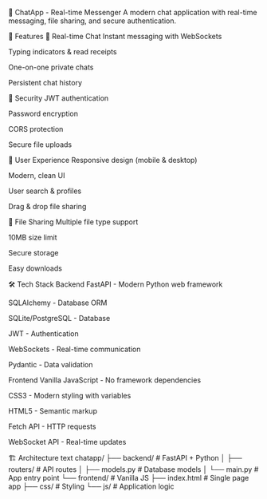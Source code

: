 💬 ChatApp - Real-time Messenger
A modern chat application with real-time messaging, file sharing, and secure authentication.

🚀 Features
💬 Real-time Chat
Instant messaging with WebSockets

Typing indicators & read receipts

One-on-one private chats

Persistent chat history

🔐 Security
JWT authentication

Password encryption

CORS protection

Secure file uploads

📱 User Experience
Responsive design (mobile & desktop)

Modern, clean UI

User search & profiles

Drag & drop file sharing

📁 File Sharing
Multiple file type support

10MB size limit

Secure storage

Easy downloads

🛠 Tech Stack
Backend
FastAPI - Modern Python web framework

SQLAlchemy - Database ORM

SQLite/PostgreSQL - Database

JWT - Authentication

WebSockets - Real-time communication

Pydantic - Data validation

Frontend
Vanilla JavaScript - No framework dependencies

CSS3 - Modern styling with variables

HTML5 - Semantic markup

Fetch API - HTTP requests

WebSocket API - Real-time updates

🏗 Architecture
text
chatapp/
├── backend/          # FastAPI + Python
│   ├── routers/     # API routes
│   ├── models.py    # Database models
│   └── main.py      # App entry point
└── frontend/        # Vanilla JS
    ├── index.html   # Single page app
    ├── css/         # Styling
    └── js/          # Application logic
